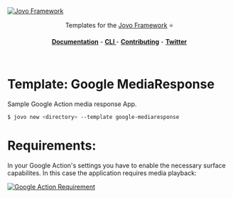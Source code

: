 [![Jovo Framework](https://www.jovo.tech/img/github-logo.png)](https://www.jovo.tech)

<p align="center">Templates for the <a href="https://github.com/jovotech/jovo-framework-nodejs">Jovo Framework</a> ⭐️</p>

<p align="center">
<a href="https://www.jovo.tech/framework/docs/"><strong>Documentation</strong></a> -
<a href="https://github.com/jovotech/jovo-cli"><strong>CLI </strong></a> - <a href="https://github.com/jovotech/jovo-framework-nodejs/blob/master/CONTRIBUTING.md"><strong>Contributing</strong></a> - <a href="https://twitter.com/jovotech"><strong>Twitter</strong></a></p>
<br/>

# Template: Google MediaResponse

Sample Google Action media response App.

```sh
$ jovo new <directory> --template google-mediaresponse
```

# Requirements:

In your Google Action's settings you have to enable the necessary surface capabilites. In this case the application requires media playback:

[![Google Action Requirement](https://raw.githubusercontent.com/jovotech/jovo-framework-nodejs/master/docs/img/google_action_mediaresponse.png)](https://www.jovo.tech)
